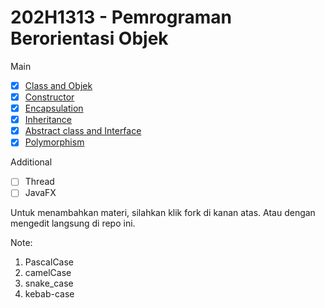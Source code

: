 # 202H1313 - Pemrograman Berorientasi Objek

Main
- [x] [Class and Objek](/0-Class%20and%20Object.md)
- [x] [Constructor](/1-Constructor.md)
- [x] [Encapsulation](/2-Encapsulation.md)
- [x] [Inheritance](/3-Inheritance.md)
- [x] [Abstract class and Interface](/4-Abstract%20Class%20and%20Interface.md)
- [x] [Polymorphism](/5-Polymorphism.d)

Additional
- [ ] Thread
- [ ] JavaFX

Untuk menambahkan materi, silahkan klik fork di kanan atas.
Atau dengan mengedit langsung di repo ini.

Note:

1. PascalCase
2. camelCase
3. snake_case
4. kebab-case